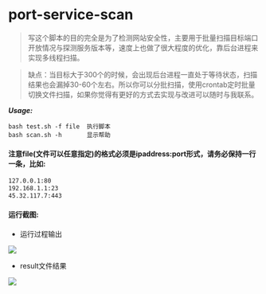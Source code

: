 # port-service-scan
>写这个脚本的目的完全是为了检测网站安全性，主要用于批量扫描目标端口开放情况与探测服务版本等，速度上也做了很大程度的优化，靠后台进程来实现多线程扫描。

>缺点：当目标大于300个的时候，会出现后台进程一直处于等待状态，扫描结果也会漏掉30-60个左右。所以你可以分批扫描，使用crontab定时批量切换文件扫描，如果你觉得有更好的方式去实现与改进可以随时与我联系。

***Usage:***
```shell
bash test.sh -f file  执行脚本
bash scan.sh -h       显示帮助
```
#### 注意file(文件可以任意指定)的格式必须是ipaddress:port形式，请务必保持一行一条，比如:
```bash
127.0.0.1:80
192.168.1.1:23
45.32.117.7:443
```
#### 运行截图:

* 运行过程输出

![](https://www.linux-code.com/wp-content/uploads/2018/05/96d99760986f95a7037f64f54b13e152.png)

* result文件结果

![](https://www.linux-code.com/wp-content/uploads/2018/05/a9eed714deba71bc9a82804a2f8616be.png)
